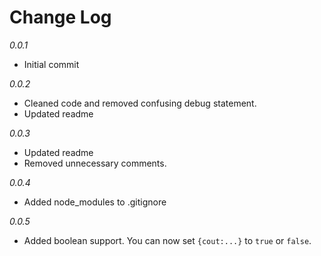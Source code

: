 Change Log
===========

*0.0.1*

* Initial commit

*0.0.2*

* Cleaned code and removed confusing debug statement.
* Updated readme

*0.0.3*

* Updated readme
* Removed unnecessary comments.

*0.0.4*

* Added node_modules to .gitignore

*0.0.5*

* Added boolean support. You can now set `{cout:...}` to `true` or `false`.
